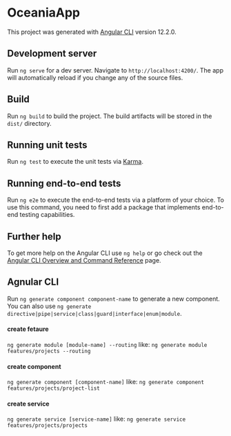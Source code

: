 # OceaniaApp

This project was generated with [Angular CLI](https://github.com/angular/angular-cli) version 12.2.0.

## Development server

Run `ng serve` for a dev server. Navigate to `http://localhost:4200/`. The app will automatically reload if you change any of the source files.

## Build

Run `ng build` to build the project. The build artifacts will be stored in the `dist/` directory.

## Running unit tests

Run `ng test` to execute the unit tests via [Karma](https://karma-runner.github.io).

## Running end-to-end tests

Run `ng e2e` to execute the end-to-end tests via a platform of your choice. To use this command, you need to first add a package that implements end-to-end testing capabilities.

## Further help

To get more help on the Angular CLI use `ng help` or go check out the [Angular CLI Overview and Command Reference](https://angular.io/cli) page.


## Agnular CLI

Run `ng generate component component-name` to generate a new component. You can also use `ng generate directive|pipe|service|class|guard|interface|enum|module`.

#### create fetaure
`ng generate module [module-name] --routing`
like: `ng generate module features/projects --routing`

#### create component
`ng generate component [component-name]`
like: `ng generate component features/projects/project-list`

#### create service
`ng generate service [service-name]`
like: `ng generate service features/projects/projects`

